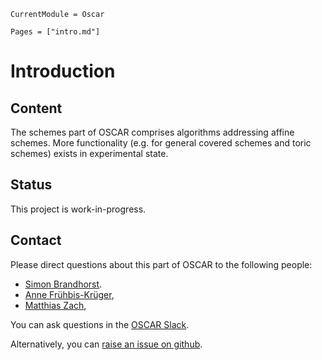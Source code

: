 ```@meta
CurrentModule = Oscar
```

```@contents
Pages = ["intro.md"]
```

# Introduction

## Content

The schemes part of OSCAR comprises algorithms addressing affine schemes. More functionality
(e.g. for general covered schemes and toric schemes) exists in experimental state.


## Status

This project is work-in-progress.


## Contact

Please direct questions about this part of OSCAR to the following people:
* [Simon Brandhorst](https://www.math.uni-sb.de/ag/brandhorst/index.php?lang=en).
* [Anne Frühbis-Krüger](https://uol.de/anne-fruehbis-krueger),
* [Matthias Zach](https://www.mathematik.uni-kl.de/en/agag/people/members),

You can ask questions in the [OSCAR Slack](https://www.oscar-system.org/community/#slack).

Alternatively, you can [raise an issue on github](https://www.oscar-system.org/community/#how-to-report-issues).
